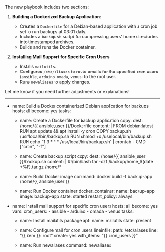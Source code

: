 The new playbook includes two sections:

1. **Building a Dockerized Backup Application**: 
   - Creates a `Dockerfile` for a Debian-based application with a cron job set to run backups at 03:01 daily.
   - Includes a `backup.sh` script for compressing users' home directories into timestamped archives.
   - Builds and runs the Docker container.

2. **Installing Mail Support for Specific Cron Users**: 
   - Installs `mailutils`.
   - Configures `/etc/aliases` to route emails for the specified cron users (`ansible`, `arduino`, `omada`, `venus`) to the root user.
   - Runs `newaliases` to apply changes.

Let me know if you need further adjustments or explanations!

---
- name: Build a Docker containerized Debian application for backups
  hosts: all
  become: yes
  tasks:
    - name: Create a Dockerfile for backup application
      copy:
        dest: /home/{{ ansible_user }}/Dockerfile
        content: |
          FROM debian:latest
          RUN apt update && apt install -y cron
          COPY backup.sh /usr/local/bin/backup.sh
          RUN chmod +x /usr/local/bin/backup.sh
          RUN echo "1 3 * * * /usr/local/bin/backup.sh" | crontab -
          CMD ["cron", "-f"]

    - name: Create backup script
      copy:
        dest: /home/{{ ansible_user }}/backup.sh
        content: |
          #!/bin/bash
          tar -czf /backup/home_$(date +%F).tar.gz /home/*

    - name: Build Docker image
      command: docker build -t backup-app /home/{{ ansible_user }}

    - name: Run Docker container
      docker_container:
        name: backup-app
        image: backup-app
        state: started
        restart_policy: always

- name: Install mail support for specific cron users
  hosts: all
  become: yes
  vars:
    cron_users:
      - ansible
      - arduino
      - omada
      - venus
  tasks:
    - name: Install mailutils package
      apt:
        name: mailutils
        state: present

    - name: Configure mail for cron users
      lineinfile:
        path: /etc/aliases
        line: "{{ item }}: root"
        create: yes
      with_items: "{{ cron_users }}"

    - name: Run newaliases
      command: newaliases
